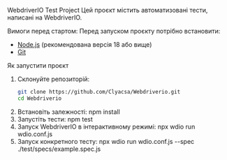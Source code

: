 WebdriverIO Test Project 
  Цей проєкт містить автоматизовані тести, написані на WebdriverIO.

Вимоги перед стартом:
Перед запуском проєкту потрібно встановити:
- [Node.js](https://nodejs.org/) (рекомендована версія 18 або вище)
- [Git](https://git-scm.com/)

Як запустити проєкт
1. Склонуйте репозиторій:
   ```bash
   git clone https://github.com/Clyacsa/Webdriverio.git
   cd Webdriverio
2. Встановіть залежності:
   npm install
3. Запустіть тести:
   npm test
4. Запуск WebdriverIO в інтерактивному режимі:
   npx wdio run wdio.conf.js
5. Запуск конкретного тесту:
   npx wdio run wdio.conf.js --spec ./test/specs/example.spec.js 
